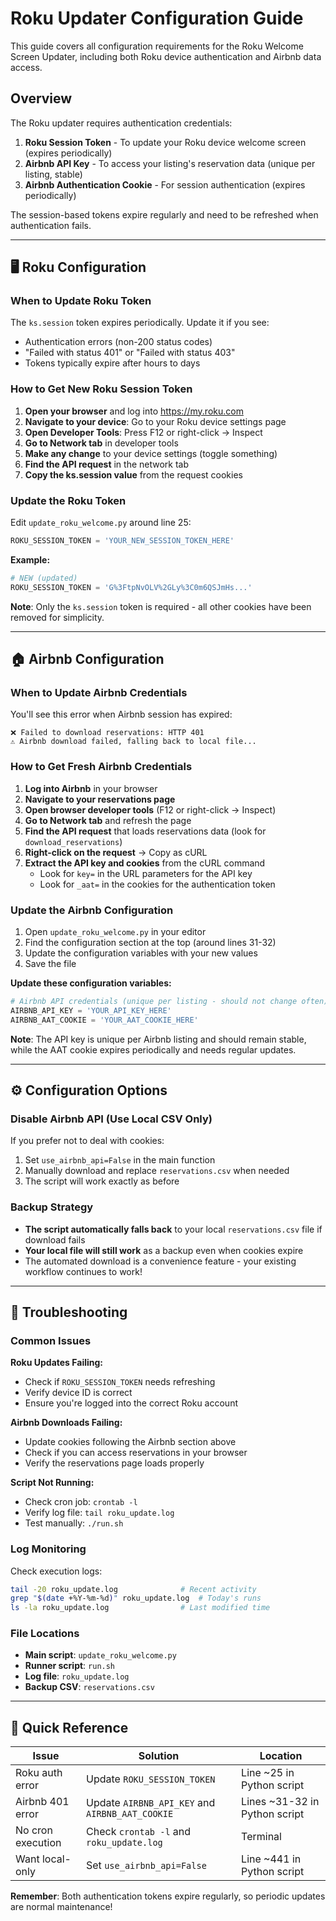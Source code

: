 # Roku Updater Configuration Guide

This guide covers all configuration requirements for the Roku Welcome Screen Updater, including both Roku device authentication and Airbnb data access.

## Overview

The Roku updater requires authentication credentials:
1. **Roku Session Token** - To update your Roku device welcome screen (expires periodically)
2. **Airbnb API Key** - To access your listing's reservation data (unique per listing, stable)
3. **Airbnb Authentication Cookie** - For session authentication (expires periodically)

The session-based tokens expire regularly and need to be refreshed when authentication fails.

---

## 🖥️ Roku Configuration

### When to Update Roku Token

The `ks.session` token expires periodically. Update it if you see:
- Authentication errors (non-200 status codes)
- "Failed with status 401" or "Failed with status 403"
- Tokens typically expire after hours to days

### How to Get New Roku Session Token

1. **Open your browser** and log into https://my.roku.com
2. **Navigate to your device**: Go to your Roku device settings page
3. **Open Developer Tools**: Press F12 or right-click → Inspect
4. **Go to Network tab** in developer tools
5. **Make any change** to your device settings (toggle something)
6. **Find the API request** in the network tab
7. **Copy the ks.session value** from the request cookies

### Update the Roku Token

Edit `update_roku_welcome.py` around line 25:
```python
ROKU_SESSION_TOKEN = 'YOUR_NEW_SESSION_TOKEN_HERE'
```

**Example:**
```python
# NEW (updated)
ROKU_SESSION_TOKEN = 'G%3FtpNvOLV%2GLy%3C0m6QSJmHs...'
```

**Note**: Only the `ks.session` token is required - all other cookies have been removed for simplicity.

---

## 🏠 Airbnb Configuration

### When to Update Airbnb Credentials

You'll see this error when Airbnb session has expired:
```
❌ Failed to download reservations: HTTP 401
⚠️ Airbnb download failed, falling back to local file...
```

### How to Get Fresh Airbnb Credentials

1. **Log into Airbnb** in your browser
2. **Navigate to your reservations page**
3. **Open browser developer tools** (F12 or right-click → Inspect)
4. **Go to Network tab** and refresh the page
5. **Find the API request** that loads reservations data (look for `download_reservations`)
6. **Right-click on the request** → Copy as cURL
7. **Extract the API key and cookies** from the cURL command
   - Look for `key=` in the URL parameters for the API key
   - Look for `_aat=` in the cookies for the authentication token

### Update the Airbnb Configuration

1. Open `update_roku_welcome.py` in your editor
2. Find the configuration section at the top (around lines 31-32)
3. Update the configuration variables with your new values
4. Save the file

**Update these configuration variables:**
```python
# Airbnb API credentials (unique per listing - should not change often)
AIRBNB_API_KEY = 'YOUR_API_KEY_HERE'
AIRBNB_AAT_COOKIE = 'YOUR_AAT_COOKIE_HERE'
```

**Note**: The API key is unique per Airbnb listing and should remain stable, while the AAT cookie expires periodically and needs regular updates.

---

## ⚙️ Configuration Options

### Disable Airbnb API (Use Local CSV Only)

If you prefer not to deal with cookies:
1. Set `use_airbnb_api=False` in the main function
2. Manually download and replace `reservations.csv` when needed
3. The script will work exactly as before

### Backup Strategy

- **The script automatically falls back** to your local `reservations.csv` file if download fails
- **Your local file will still work** as a backup even when cookies expire
- The automated download is a convenience feature - your existing workflow continues to work!

---

## 🔧 Troubleshooting

### Common Issues

**Roku Updates Failing:**
- Check if `ROKU_SESSION_TOKEN` needs refreshing
- Verify device ID is correct
- Ensure you're logged into the correct Roku account

**Airbnb Downloads Failing:**
- Update cookies following the Airbnb section above
- Check if you can access reservations in your browser
- Verify the reservations page loads properly

**Script Not Running:**
- Check cron job: `crontab -l`
- Verify log file: `tail roku_update.log`
- Test manually: `./run.sh`

### Log Monitoring

Check execution logs:
```bash
tail -20 roku_update.log              # Recent activity
grep "$(date +%Y-%m-%d)" roku_update.log  # Today's runs
ls -la roku_update.log                # Last modified time
```

### File Locations

- **Main script**: `update_roku_welcome.py`
- **Runner script**: `run.sh`
- **Log file**: `roku_update.log`
- **Backup CSV**: `reservations.csv`

---

## 📝 Quick Reference

| Issue | Solution | Location |
|-------|----------|----------|
| Roku auth error | Update `ROKU_SESSION_TOKEN` | Line ~25 in Python script |
| Airbnb 401 error | Update `AIRBNB_API_KEY` and `AIRBNB_AAT_COOKIE` | Lines ~31-32 in Python script |
| No cron execution | Check `crontab -l` and `roku_update.log` | Terminal |
| Want local-only | Set `use_airbnb_api=False` | Line ~441 in Python script |

**Remember**: Both authentication tokens expire regularly, so periodic updates are normal maintenance!
